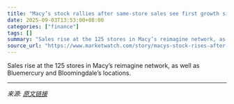 ```yaml
---
title: "Macy’s stock rallies after same-store sales see first growth since 2022"
date: 2025-09-03T13:53:00+08:00
categories: ["finance"]
tags: []
summary: "Sales rise at the 125 stores in Macy’s reimagine network, as well as Bluemercury and Bloomingdale’s locations."
source_url: "https://www.marketwatch.com/story/macys-stock-rises-after-same-store-sales-sees-first-growth-since-2022-c5615570?mod=mw_rss_topstories"
---
```


Sales rise at the 125 stores in Macy’s reimagine network, as well as Bluemercury and Bloomingdale’s locations.

---

*来源: [原文链接](https://www.marketwatch.com/story/macys-stock-rises-after-same-store-sales-sees-first-growth-since-2022-c5615570?mod=mw_rss_topstories)*
